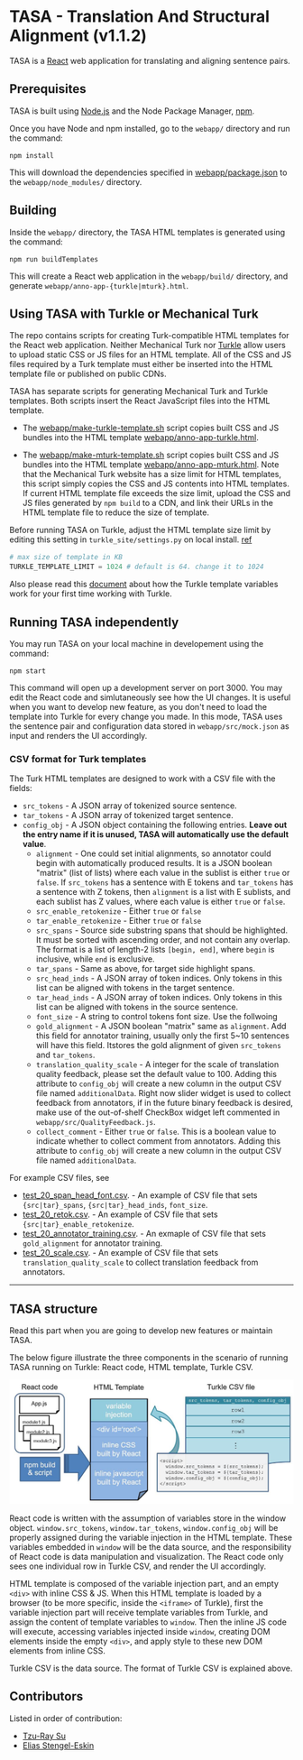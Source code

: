 # TASA - Translation And Structural Alignment (v1.1.2)

TASA is a [React](https://reactjs.org) web application for translating
and aligning sentence pairs.

## Prerequisites

TASA is built using [Node.js](https://nodejs.org/en/) and the Node
Package Manager, [npm](https://docs.npmjs.com).

Once you have Node and npm installed, go to the `webapp/` directory
and run the command:

    npm install

This will download the dependencies specified in
[webapp/package.json](webapp/package.json) to the
`webapp/node_modules/` directory.

## Building

Inside the `webapp/` directory, the TASA HTML templates is generated
using the command:

    npm run buildTemplates

This will create a React web application in the `webapp/build/`
directory, and generate `webapp/anno-app-{turkle|mturk}.html`.

## Using TASA with Turkle or Mechanical Turk

The repo contains scripts for creating Turk-compatible HTML templates
for the React web application.  Neither Mechanical Turk nor
[Turkle](https://github.com/hltcoe/turkle) allow users to upload
static CSS or JS files for an HTML template.  All of the CSS and JS
files required by a Turk template must either be inserted into the
HTML template file or published on public CDNs.

TASA has separate scripts for generating
Mechanical Turk and Turkle templates.  Both scripts insert the
React JavaScript files  into the HTML template.

- The [webapp/make-turkle-template.sh](webapp/make-turkle-template.sh)
  script copies built CSS and JS bundles into the HTML template
  [webapp/anno-app-turkle.html](webapp/anno-app-turkle.html).

- The [webapp/make-mturk-template.sh](webapp/make-mturk-template.sh)
  script copies built CSS and JS bundles into the HTML template
  [webapp/anno-app-mturk.html](webapp/anno-app-mturk.html).
  Note that the Mechanical Turk website has a size limit for HTML
  templates, this script simply copies the CSS and JS contents into 
  HTML templates. If current HTML template file exceeds the size limit, 
  upload the CSS and JS files generated by `npm build` to a CDN, 
  and link their URLs in the HTML template file to reduce the size of 
  template.

Before running TASA on Turkle, adjust the HTML template size limit
by editing this setting in `turkle_site/settings.py` on local install. [ref](https://gitlab.hltcoe.jhu.edu/research/turkle/issues/217)
```python
# max size of template in KB
TURKLE_TEMPLATE_LIMIT = 1024 # default is 64. change it to 1024
```
Also please read this [document](https://github.com/hltcoe/turkle/blob/master/docs/TEMPLATE-GUIDE.md) 
about how the Turkle template variables work for your first time working with Turkle.

## Running TASA independently

You may run TASA on your local machine in developement using the command:

    npm start

This command will open up a development server on port 3000. You may edit the 
React code and simlutaneously see how the UI changes. It is useful when you want
to develop new feature, as you don't need to load the template into Turkle for 
every change you made. In this mode, TASA uses the sentence pair and configuration
 data stored in `webapp/src/mock.json` as input and renders the UI accordingly. 


### CSV format for Turk templates

The Turk HTML templates are designed to work with a CSV file with the
fields:

- `src_tokens` - A JSON array of tokenized source sentence. 
- `tar_tokens` - A JSON array of tokenized target sentence. 
- `config_obj` - A JSON object containing the following entries. 
  **Leave out the entry name if it is unused, TASA will automatically use the default value**.
  - `alignment` - One could set initial alignments, so annotator could 
    begin with automatically produced results. It is a JSON boolean 
    "matrix" (list of lists) where each value in the sublist is either 
    `true` or `false`.  If `src_tokens` has a sentence with E tokens
    and `tar_tokens` has a sentence with Z tokens, then `alignment` is a
    list with E sublists, and each sublist has Z values, where each
    value is either `true` or `false`.
  - `src_enable_retokenize` - Either `true` or `false`
  - `tar_enable_retokenize` - Either `true` or `false`
  - `src_spans` - Source side substring spans that should be highlighted.
    It must be sorted with ascending order, and not contain any overlap.
    The format is a list of length-2 lists `[begin, end]`, where `begin` is
    inclusive, while `end` is exclusive.
  - `tar_spans` - Same as above, for target side highlight spans.
  - `src_head_inds` - A JSON array of token indices. Only tokens
    in this list can be aligned with tokens in the target sentence.
  - `tar_head_inds` - A JSON array of token indices.  Only tokens
    in this list can be aligned with tokens in the source sentence.
  - `font_size` - A string to control tokens font size. Use the follwoing 
  - `gold_alignment` - A JSON boolean "matrix" same as `alignment`. Add
    this field for annotator training, usually only the first 5~10 sentences
    will have this field. Itstores the gold alignment of given `src_tokens` 
    and `tar_tokens`. 
  - `translation_quality_scale` - A integer for the scale of translation
    quality feedback, please set the default value to 100. Adding this 
    attribute to `config_obj` will create a new column in the output CSV 
    file named `additionalData`. Right now slider widget is used to collect
    feedback from annotators, if in the future binary feedback is desired, 
    make use of the out-of-shelf CheckBox widget left commented in 
    `webapp/src/QualityFeedback.js`.
  - `collect_comment` - Either `true` or `false`. This is a boolean value
    to indicate whether to collect comment from annotators. Adding this
    attribute to `config_obj` will create a new column in the output CSV
    file named `additionalData`.


For example CSV files, see
- [test_20_span_head_font.csv](test_20_config_full.csv). - An example of CSV file
 that sets `{src|tar}_spans`, `{src|tar}_head_inds`, `font_size`.
- [test_20_retok.csv](test_20_retok.csv). - An example of CSV file that sets 
 `{src|tar}_enable_retokenize`.
- [test_20_annotator_training.csv](test_20_annotator_training.csv). - An exmaple
 of CSV file that sets `gold_alignment` for annotator training. 
- [test_20_scale.csv](test_20_scale.csv). - An example of CSV file that sets
 `translation_quality_scale` to collect translation feedback from annotators. 

-----
## TASA structure 

Read this part when you are going to develop new features or maintain TASA.

The below figure illustrate the three components in the scenario of running 
TASA running on Turkle: React code, HTML template, Turkle CSV.

![tasa structure](./figure/tasa_structure.jpg)

React code is written with the assumption of variables store in the window
object. `window.src_tokens`, `window.tar_tokens`, `window.config_obj` will be 
properly assigned during the variable injection in the HTML template. These
variables embedded in `window` will be the data source, and the responsibility
of React code is data manipulation and visualization. The React code only sees
one individual row in Turkle CSV, and render the UI accordingly.

HTML template is composed of the variable injection part, and an empty `<div>` 
with inline CSS & JS. When this HTML template is loaded by a browser (to be more 
specific, inside the `<iframe>` of Turkle), first the variable injection part 
will receive template variables from Turkle, and assign the content of template 
variables to `window`. Then the inline JS code will execute, accessing variables
injected inside `window`, creating DOM elements inside the empty `<div>`, and 
apply style to these new DOM elements from inline CSS.

Turkle CSV is the data source. The format of Turkle CSV is explained above.

## Contributors
Listed in order of contribution:
- [Tzu-Ray Su](https://github.com/ray1007)
- [Elias Stengel-Eskin](https://github.com/esteng) 

